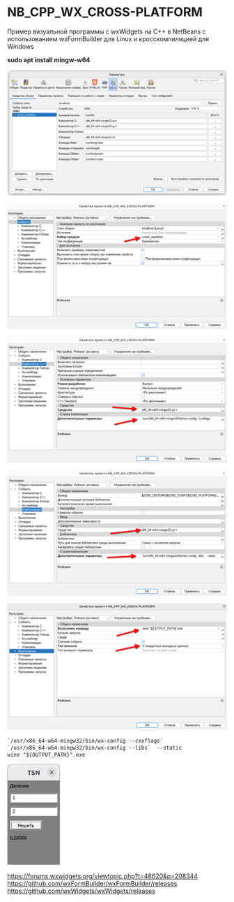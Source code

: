 # NB_CPP_WX_CROSS-PLATFORM
Пример визуальной программы с wxWidgets на C++ в NetBeans
с использованием wxFormBuilder для Linux и кросскомпиляцией для Windows

**sudo apt install mingw-w64**

![srcreenshot](screenshot.png)

![srcreenshot](screenshot1.png)

![srcreenshot](screenshot2.png)

![srcreenshot](screenshot3.png)

![srcreenshot](screenshot4.png)

```
`/usr/x86_64-w64-mingw32/bin/wx-config --cxxflags`
`/usr/x86_64-w64-mingw32/bin/wx-config --libs`  --static
wine "${OUTPUT_PATH}".exe
```

![srcreenshot](screenshot5.png)

https://forums.wxwidgets.org/viewtopic.php?t=48620&p=208344
https://github.com/wxFormBuilder/wxFormBuilder/releases
https://github.com/wxWidgets/wxWidgets/releases
